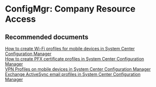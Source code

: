 <properties
	pageTitle="ConfigMgr: Company Resource Access"
	description="ConfigMgr: Company Resource Access"
	service="microsoft.intune"
	resource="intune"
	authors="mackie1604"
	displayOrder=""
	selfHelpType="generic"
	supportTopicIds="32583616"
	resourceTags=""
	productPesIds="15584"
	cloudEnvironments="public"
/>

# ConfigMgr: Company Resource Access

## **Recommended documents**

[How to create Wi-Fi profiles for mobile devices in System Center Configuration Manager](https://docs.microsoft.com/sccm/mdm/deploy-use/create-wifi-profiles)<br>
[How to create PFX certificate profiles in System Center Configuration Manager](https://docs.microsoft.com/sccm/mdm/deploy-use/create-pfx-certificate-profiles)<br>
[VPN Profiles on mobile devices in System Center Configuration Manager](https://docs.microsoft.com/sccm/mdm/deploy-use/create-vpn-profiles)<br>
[Exchange ActiveSync email profiles in System Center Configuration Manager](https://docs.microsoft.com/sccm/mdm/deploy-use/create-exchange-activesync-profiles)<br>
